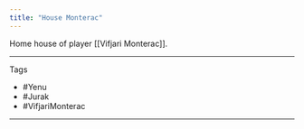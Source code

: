```yaml
---
title: "House Monterac"
---
```


Home house of player [[Vifjari Monterac]].
 
---  
Tags
- #Yenu 
- #Jurak
- #VifjariMonterac
---
